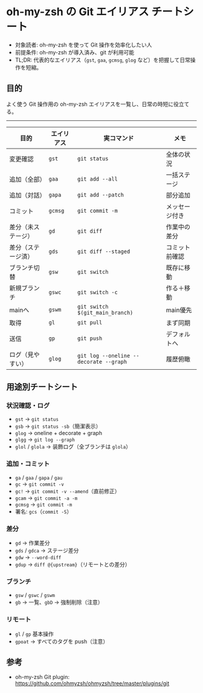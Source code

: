 # oh-my-zsh の Git エイリアス チートシート

- 対象読者: oh-my-zsh を使って Git 操作を効率化したい人
- 前提条件: oh-my-zsh が導入済み、git が利用可能
- TL;DR: 代表的なエイリアス（`gst`, `gaa`, `gcmsg`, `glog` など）を把握して日常操作を短縮。

## 目的

よく使う Git 操作用の oh-my-zsh エイリアスを一覧し、日常の時短に役立てる。

---

| 目的        | エイリアス   | 実コマンド                                  | メモ      |
| --------- | ------- | -------------------------------------- | ------- |
| 変更確認      | `gst`   | `git status`                           | 全体の状況   |
| 追加（全部）    | `gaa`   | `git add --all`                        | 一括ステージ  |
| 追加（対話）    | `gapa`  | `git add --patch`                      | 部分追加    |
| コミット      | `gcmsg` | `git commit -m`                        | メッセージ付き |
| 差分（未ステージ） | `gd`    | `git diff`                             | 作業中の差分  |
| 差分（ステージ済） | `gds`   | `git diff --staged`                    | コミット前確認 |
| ブランチ切替    | `gsw`   | `git switch`                           | 既存に移動   |
| 新規ブランチ    | `gswc`  | `git switch -c`                        | 作る＋移動   |
| mainへ     | `gswm`  | `git switch $(git_main_branch)`        | main優先  |
| 取得        | `gl`    | `git pull`                             | まず同期    |
| 送信        | `gp`    | `git push`                             | デフォルトへ  |
| ログ（見やすい）  | `glog`  | `git log --oneline --decorate --graph` | 履歴俯瞰    |

## 用途別チートシート

### 状況確認・ログ

- `gst` → `git status`
- `gsb` → `git status -sb`（簡潔表示）
- `glog` → oneline + decorate + graph
- `glgg` → `git log --graph`
- `glol` / `glola` → 装飾ログ（全ブランチは `glola`）

### 追加・コミット

- `ga` / `gaa` / `gapa` / `gau`
- `gc` → `git commit -v`
- `gc!` → `git commit -v --amend`（直前修正）
- `gcam` → `git commit -a -m`
- `gcmsg` → `git commit -m`
- 署名: `gcs`（`commit -S`）

### 差分

- `gd` → 作業差分
- `gds` / `gdca` → ステージ差分
- `gdw` → `--word-diff`
- `gdup` → `diff @{upstream}`（リモートとの差分）

### ブランチ

- `gsw` / `gswc` / `gswm`
- `gb` → 一覧、`gbD` → 強制削除（注意）

### リモート

- `gl` / `gp` 基本操作
- `gpoat` → すべてのタグを push（注意）

## 参考

- oh-my-zsh Git plugin: <https://github.com/ohmyzsh/ohmyzsh/tree/master/plugins/git>
